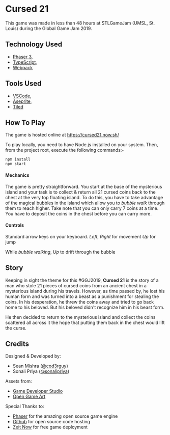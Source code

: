 # Cursed 21

This game was made in less than 48 hours at STLGameJam (UMSL, St. Louis) during the Global Game Jam 2019.

## Technology Used

- [Phaser 3](https://phaser.io/),
- [TypeScript](https://www.typescriptlang.org/),
- [Webpack](https://webpack.js.org/)

## Tools Used

- [VSCode](https://code.visualstudio.com/),
- [Aseprite](https://www.aseprite.org/),
- [Tiled](https://www.mapeditor.org/)

## How To Play

The game is hosted online at https://cursed21.now.sh/

To play locally, you need to have Node.js installed on your system.
Then, from the project root, execute the following commands:-
```
npm install
npm start
```

#### Mechanics
The game is pretty straightforward. You start at the base of the mysterious island
and your task is to collect & return all 21 cursed coins back to the chest at the
very top floating island. To do this, you have to take advantage of the magical
bubbles in the island which allow you to *bubble walk* through them to reach higher.
Take note that you can only carry 7 coins at a time. You have to deposit the coins
in the chest before you can carry more.

#### Controls
Standard arrow keys on your keyboard.
*Left*, *Right* for movement
*Up* for jump

While *bubble walking*,
*Up* to drift through the bubble


## Story

Keeping in sight the theme for this #GGJ2019, **Cursed 21** is the story of a
man who stole 21 pieces of cursed coins from an ancient chest in a mysterious island
during his travels. However, as time passed by, he lost his human form and was
turned into a beast as a punishment for stealing the coins. In his desperation, he
threw the coins away and tried to go back home to his beloved. But his beloved
didn't recognize him in his beast form.

He then decided to return to the mysterious island and collect the coins scattered
all across it the hope that putting them back in the chest would lift the curse.


## Credits

Designed & Developed by:
- Sean Mishra ([@cod3rguy](https://github.com/cod3rguy))
- Sonali Priya ([@sonalipriya](https://github.com/sonalipriya))

Assets from:
- [Game Developer Studio](https://www.gamedeveloperstudio.com)
- [Open Game Art](https://opengameart.org/)

Special Thanks to:
- [Phaser](https://phaser.io/) for the amazing open source game engine
- [Github](https://github.com/) for open source code hosting
- [Zeit Now](https://zeit.co/now) for free game deployment
